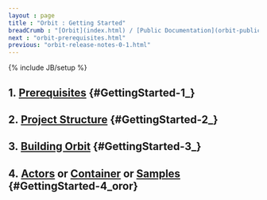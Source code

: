 ```yaml
---
layout : page
title : "Orbit : Getting Started"
breadCrumb : "[Orbit](index.html) / [Public Documentation](orbit-public-documentation.html)"
next : "orbit-prerequisites.html"
previous: "orbit-release-notes-0-1.html"
---
```

{% include JB/setup %}

1. [Prerequisites](orbit-prerequisites.html) {#GettingStarted-1_}
----------


2. [Project Structure](orbit-project-structure.html) {#GettingStarted-2_}
----------


3. [Building Orbit](orbit-building-orbit.html) {#GettingStarted-3_}
----------


4. [Actors](orbit-actors.html) or [Container](orbit-container.html) or [Samples](orbit-samples.html) {#GettingStarted-4_oror}
----------

